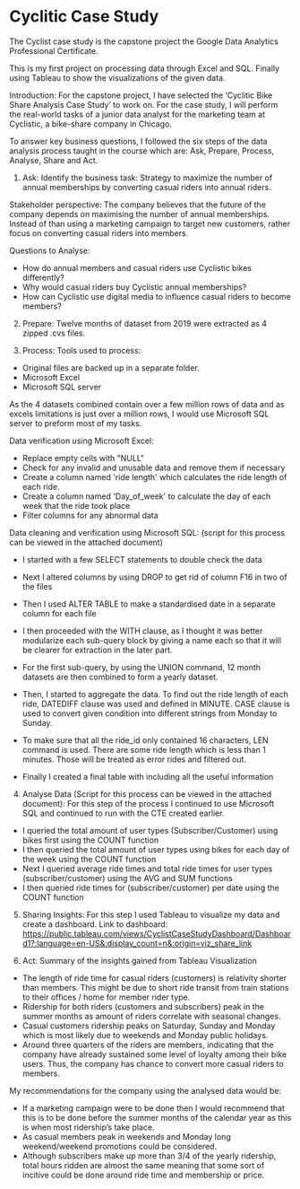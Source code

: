 # Cyclitic Case Study
The Cyclist case study is the capstone project the Google Data Analytics Professional Certificate.

This is my first project on processing data through Excel and SQL. Finally using Tableau to show the visualizations of the given data.

Introduction:
For the capstone project, I have selected the ‘Cyclitic Bike Share Analysis Case Study’ to work on. For the case study, I will perform the real-world tasks of a junior data analyst for the marketing team at Cyclistic, a bike-share company in Chicago.

To answer key business questions, I followed the six steps of the data analysis process taught in the course which are: Ask, Prepare, Process, Analyse, Share and Act.

1. Ask: Identify the business task:
Strategy to maximize the number of annual memberships by converting casual riders into annual riders.

Stakeholder perspective:
The company believes that the future of the company depends on maximising the number of annual memberships. Instead of than using a marketing campaign to target new customers, rather focus on converting casual riders into members.

Questions to Analyse:
- How do annual members and casual riders use Cyclistic bikes differently?
- Why would casual riders buy Cyclistic annual memberships?
- How can Cyclistic use digital media to influence casual riders to become members?

2. Prepare: 
Twelve months of dataset from 2019 were extracted as 4 zipped .cvs files. 

3. Process:
Tools used to process:
- Original files are backed up in a separate folder.
- Microsoft Excel
- Microsoft SQL server

As the 4 datasets combined contain over a few million rows of data and as excels limitations is just over a million rows, I would use Microsoft SQL server to preform most of my tasks. 

Data verification using Microsoft Excel:
- Replace empty cells with "NULL" 
- Check for any invalid and unusable data and remove them if necessary
- Create a column named 'ride length' which calculates the ride length of each ride.
- Create a column named 'Day_of_week' to calculate the day of each week that the ride took place
- Filter columns for any abnormal data

Data cleaning and verification using Microsoft SQL: (script for this process can be viewed in the attached document)
- I started with a few SELECT statements to double check the data
- Next I altered columns by using DROP to get rid of column F16 in two of the files
- Then I used ALTER TABLE to make a standardised date in a separate column for each file

- I then proceeded with the WITH clause, as I thought it was better modularize each sub-query block by giving a name each so that it will be clearer for extraction in the later part.
- For the first sub-query, by using the UNION command, 12 month datasets are then combined to form a yearly dataset.
- Then, I started to aggregate the data. To find out the ride length of each ride, DATEDIFF clause was used and defined in MINUTE. CASE clause is used to convert given condition into different strings from Monday to Sunday.
- To make sure that all the ride_id only contained 16 characters, LEN command is used. There are some ride length which is less than 1 minutes. Those will be treated as error rides and filtered out.
- Finally I created a final table with including all the useful information

4. Analyse Data (Script for this process can be viewed in the attached document):
For this step of the process I continued to use Microsoft SQL and continued to run with the CTE created earlier.
- I queried the total amount of user types (Subscriber/Customer) using bikes first using the COUNT function
- I then queried the total amount of user types using bikes for each day of the week using the COUNT function
- Next I queried average ride times and total ride times for user types (subscriber/customer) using the AVG and SUM functions
- I then queried ride times for (subscriber/customer) per date using the COUNT function

5. Sharing Insights:
For this step I used Tableau to visualize my data and create a dashboard.
Link to dashboard: https://public.tableau.com/views/CyclistCaseStudyDashboard/Dashboard1?:language=en-US&:display_count=n&:origin=viz_share_link

6. Act:
Summary of the insights gained from Tableau Visualization
- The length of ride time for casual riders (customers) is relativity shorter than members. This might be due to short ride transit from train stations to their offices / home for member rider type.
- Ridership for both riders (customers and subscribers) peak in the summer months as amount of riders correlate with seasonal changes. 
- Casual customers ridership peaks on Saturday, Sunday and Monday which is most likely due to weekends and Monday public holidays.
- Around three quarters of the riders are members, indicating that the company have already sustained some level of loyalty among their bike users. Thus, the company has chance to convert more casual riders to members.

My recommendations for the company using the analysed data would be:
- If a marketing campaign were to be done then I would recommend that this is to be done before the summer months of the calendar year as this is when most ridership’s take place.
- As casual members peak in weekends and Monday long weekend/weekend promotions could be considered.
- Although subscribers make up more than 3/4 of the yearly ridership, total hours ridden are almost the same meaning that some sort of incitive could be done around ride time and membership or price.
